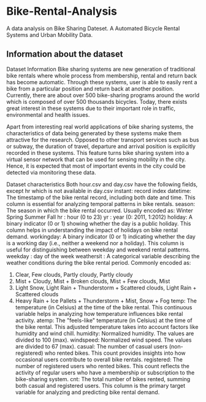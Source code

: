# Bike-Rental-Analysis
A data analysis on Bike Sharing Dateset. A Automated Bicycle Rental Systems and Urban Mobility Data.

Information about the dataset
-----

Dataset Information
Bike sharing systems are new generation of traditional bike rentals where whole process from membership, rental and return back has become automatic. Through these systems, user is able to easily rent a bike from a particular position and return back at another position. Currently, there are about over 500 bike-sharing programs around the world which is composed of over 500 thousands bicycles. Today, there exists great interest in these systems due to their important role in traffic, environmental and health issues.

Apart from interesting real world applications of bike sharing systems, the characteristics of data being generated by these systems make them attractive for the research. Opposed to other transport services such as bus or subway, the duration of travel, departure and arrival position is explicitly recorded in these systems. This feature turns bike sharing system into a virtual sensor network that can be used for sensing mobility in the city. Hence, it is expected that most of important events in the city could be detected via monitoring these data.

Dataset characteristics
Both hour.csv and day.csv have the following fields, except hr which is not available in day.csv
instant: record index
datetime: The timestamp of the bike rental record, including both date and time. This column is essential for analyzing temporal patterns in bike rentals.
season: The season in which the bike rental occurred. Usually encoded as:
Winter
Spring
Summer
Fall
hr : hour (0 to 23)
yr : year (0: 2011, 1:2012)
holiday: A binary indicator (0 or 1) showing whether the day is a public holiday. This column helps in understanding the impact of holidays on bike rental demand.
workingday: A binary indicator (0 or 1) indicating whether the day is a working day (i.e., neither a weekend nor a holiday). This column is useful for distinguishing between weekday and weekend rental patterns.
weekday : day of the week
weathersit : A categorical variable describing the weather conditions during the bike rental period. Commonly encoded as:
1. Clear, Few clouds, Partly cloudy, Partly cloudy
2. Mist + Cloudy, Mist + Broken clouds, Mist + Few clouds, Mist
3. Light Snow, Light Rain + Thunderstorm + Scattered clouds, Light Rain + Scattered clouds
4. Heavy Rain + Ice Pallets + Thunderstorm + Mist, Snow + Fog
temp: The temperature (in Celsius) at the time of the bike rental. This continuous variable helps in analyzing how temperature influences bike rental activity.
atemp: The "feels-like" temperature (in Celsius) at the time of the bike rental. This adjusted temperature takes into account factors like humidity and wind chill.
humidity: Normalized humidity. The values are divided to 100 (max).
 windspeed: Normalized wind speed. The values are divided to 67 (max).
casual: The number of casual users (non-registered) who rented bikes. This count provides insights into how occasional users contribute to overall bike rentals.
registered: The number of registered users who rented bikes. This count reflects the activity of regular users who have a membership or subscription to the bike-sharing system.
cnt: The total number of bikes rented, summing both casual and registered users. This column is the primary target variable for analyzing and predicting bike rental demand.
